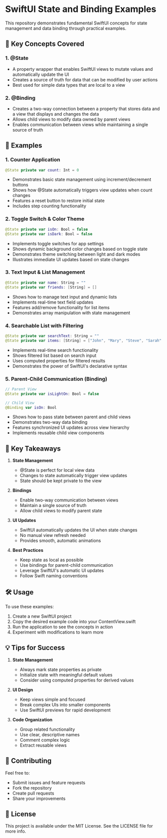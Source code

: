 # SwiftUI State and Binding Examples

This repository demonstrates fundamental SwiftUI concepts for state management and data binding through practical examples.

## 🌟 Key Concepts Covered

### 1. @State
- A property wrapper that enables SwiftUI views to mutate values and automatically update the UI
- Creates a source of truth for data that can be modified by user actions
- Best used for simple data types that are local to a view

### 2. @Binding
- Creates a two-way connection between a property that stores data and a view that displays and changes the data
- Allows child views to modify data owned by parent views
- Enables communication between views while maintaining a single source of truth

## 📱 Examples

### 1. Counter Application
```swift
@State private var count: Int = 0
```
- Demonstrates basic state management using increment/decrement buttons
- Shows how @State automatically triggers view updates when count changes
- Features a reset button to restore initial state
- Includes step counting functionality

### 2. Toggle Switch & Color Theme
```swift
@State private var isOn: Bool = false
@State private var isDark: Bool = false
```
- Implements toggle switches for app settings
- Shows dynamic background color changes based on toggle state
- Demonstrates theme switching between light and dark modes
- Illustrates immediate UI updates based on state changes

### 3. Text Input & List Management
```swift
@State private var name: String = ""
@State private var friends: [String] = []
```
- Shows how to manage text input and dynamic lists
- Implements real-time text field updates
- Features add/remove functionality for list items
- Demonstrates array manipulation with state management

### 4. Searchable List with Filtering
```swift
@State private var searchText: String = ""
@State private var items: [String] = ["John", "Mary", "Steve", "Sarah", "Mike"]
```
- Implements real-time search functionality
- Shows filtered list based on search input
- Uses computed properties for filtered results
- Demonstrates the power of SwiftUI's declarative syntax

### 5. Parent-Child Communication (Binding)
```swift
// Parent View
@State private var isLightOn: Bool = false

// Child View
@Binding var isOn: Bool
```
- Shows how to pass state between parent and child views
- Demonstrates two-way data binding
- Features synchronized UI updates across view hierarchy
- Implements reusable child view components

## 🔑 Key Takeaways

1. **State Management**
   - @State is perfect for local view data
   - Changes to state automatically trigger view updates
   - State should be kept private to the view

2. **Bindings**
   - Enable two-way communication between views
   - Maintain a single source of truth
   - Allow child views to modify parent state

3. **UI Updates**
   - SwiftUI automatically updates the UI when state changes
   - No manual view refresh needed
   - Provides smooth, automatic animations

4. **Best Practices**
   - Keep state as local as possible
   - Use bindings for parent-child communication
   - Leverage SwiftUI's automatic UI updates
   - Follow Swift naming conventions

## 🛠 Usage

To use these examples:
1. Create a new SwiftUI project
2. Copy the desired example code into your ContentView.swift
3. Run the application to see the concepts in action
4. Experiment with modifications to learn more

## 💡 Tips for Success

1. **State Management**
   - Always mark state properties as private
   - Initialize state with meaningful default values
   - Consider using computed properties for derived values

2. **UI Design**
   - Keep views simple and focused
   - Break complex UIs into smaller components
   - Use SwiftUI previews for rapid development

3. **Code Organization**
   - Group related functionality
   - Use clear, descriptive names
   - Comment complex logic
   - Extract reusable views


## 🤝 Contributing

Feel free to:
- Submit issues and feature requests
- Fork the repository
- Create pull requests
- Share your improvements

## 📄 License

This project is available under the MIT License. See the LICENSE file for more info.
